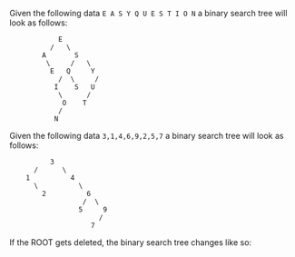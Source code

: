 Given the following data
```E A S Y Q U E S T I O N```
a binary search tree will look as follows:
```
            E
          /   \
        A       S
         \     /   \
          E   Q     Y
            /  \     /
           I    S   U
            \      /
             O    T
            / 
           N   
```


Given the following data
```3,1,4,6,9,2,5,7```
a binary search tree will look as follows:
```
          3
      /      \
    1          4
      \          \
        2          6
                  /  \
                 5     9
                      /
                    7
```

If the ROOT gets deleted,
the binary search tree changes like so:
```
        
```

